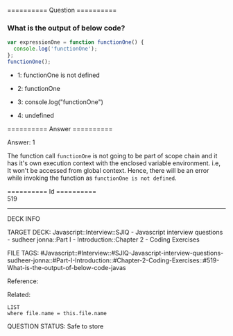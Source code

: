 ========== Question ==========  

### What is the output of below code?

```javascript
var expressionOne = function functionOne() {
  console.log('functionOne');
};
functionOne();
```

- 1: functionOne is not defined

- 2: functionOne

- 3: console.log("functionOne")

- 4: undefined  

========== Answer ==========  

Answer: 1

The function call `functionOne` is not going to be part of scope chain and it
has it's own execution context with the enclosed variable environment. i.e, It
won't be accessed from global context. Hence, there will be an error while
invoking the function as `functionOne is not defined`.

========== Id ==========  
519

---

DECK INFO

TARGET DECK: Javascript::Interview::SJIQ - Javascript interview questions - sudheer jonna::Part I - Introduction::Chapter 2 - Coding Exercises

FILE TAGS: #Javascript::#Interview::#SJIQ-Javascript-interview-questions-sudheer-jonna::#Part-I-Introduction::#Chapter-2-Coding-Exercises::#519-What-is-the-output-of-below-code-javas

Reference:

Related:

```dataview
LIST
where file.name = this.file.name
```

QUESTION STATUS: Safe to store
